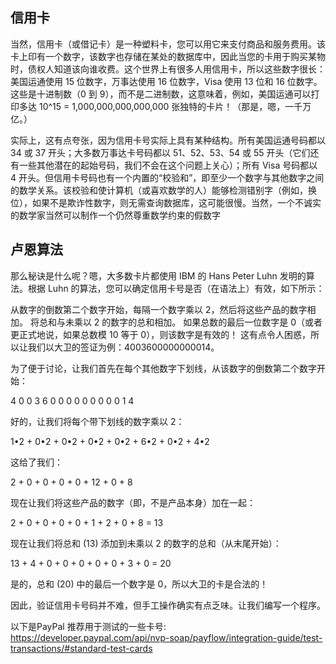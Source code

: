 ## 信用卡
当然，信用卡（或借记卡）是一种塑料卡，您可以用它来支付商品和服务费用。该卡上印有一个数字，该数字也存储在某处的数据库中，因此当您的卡用于购买某物时，债权人知道该向谁收费。这个世界上有很多人用信用卡，所以这些数字很长：美国运通使用 15 位数字，万事达使用 16 位数字，Visa 使用 13 位和 16 位数字。这些是十进制数（0 到 9），而不是二进制数，这意味着，例如，美国运通可以打印多达 10^15 = 1,000,000,000,000,000 张独特的卡片！（那是，嗯，一千万亿。）

实际上，这有点夸张，因为信用卡号实际上具有某种结构。所有美国运通号码都以 34 或 37 开头；大多数万事达卡号码都以 51、52、53、54 或 55 开头（它们还有一些其他潜在的起始号码，我们不会在这个问题上关心）；所有 Visa 号码都以 4 开头。但信用卡号码也有一个内置的“校验和”，即至少一个数字与其他数字之间的数学关系。该校验和使计算机（或喜欢数学的人）能够检测错别字（例如，换位），如果不是欺诈性数字，则无需查询数据库，这可能很慢。当然，一个不诚实的数学家当然可以制作一个仍然尊重数学约束的假数字

## 卢恩算法
那么秘诀是什么呢？嗯，大多数卡片都使用 IBM 的 Hans Peter Luhn 发明的算法。根据 Luhn 的算法，您可以确定信用卡号是否（在语法上）有效，如下所示：

从数字的倒数第二个数字开始，每隔一个数字乘以 2，然后将这些产品的数字相加。
将总和与未乘以 2 的数字的总和相加。
如果总数的最后一位数字是 0（或者更正式地说，如果总数模 10 等于 0），则该数字是有效的！
这有点令人困惑，所以让我们以大卫的签证为例：4003600000000014。

为了便于讨论，让我们首先在每个其他数字下划线，从该数字的倒数第二个数字开始：

4 0 0 3 6 0 0 0 0 0 0 0 0 0 1 4

好的，让我们将每个带下划线的数字乘以 2：

1•2 + 0•2 + 0•2 + 0•2 + 0•2 + 6•2 + 0•2 + 4•2

这给了我们：

2 + 0 + 0 + 0 + 0 + 12 + 0 + 8

现在让我们将这些产品的数字（即，不是产品本身）加在一起：

2 + 0 + 0 + 0 + 0 + 1 + 2 + 0 + 8 = 13

现在让我们将总和 (13) 添加到未乘以 2 的数字的总和（从末尾开始）：

13 + 4 + 0 + 0 + 0 + 0 + 0 + 3 + 0 = 20

是的，总和 (20) 中的最后一个数字是 0，所以大卫的卡是合法的！

因此，验证信用卡号码并不难，但手工操作确实有点乏味。让我们编写一个程序。

以下是PayPal 推荐用于测试的一些卡号:
https://developer.paypal.com/api/nvp-soap/payflow/integration-guide/test-transactions/#standard-test-cards
